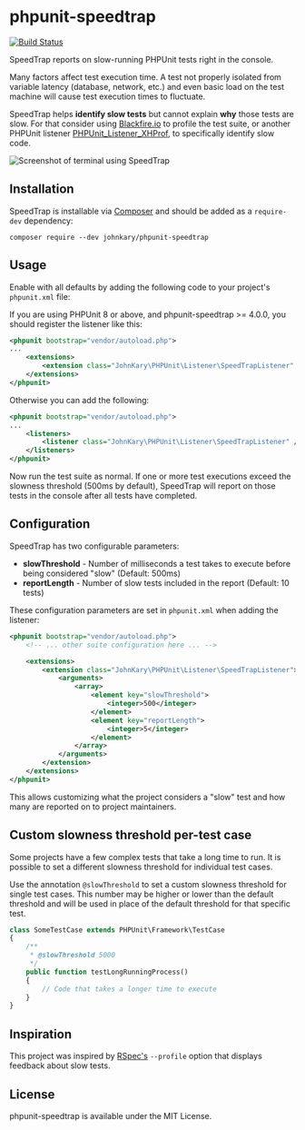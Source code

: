 # phpunit-speedtrap

[![Build Status](https://travis-ci.org/johnkary/phpunit-speedtrap.svg?branch=master)](https://travis-ci.org/johnkary/phpunit-speedtrap)

SpeedTrap reports on slow-running PHPUnit tests right in the console.

Many factors affect test execution time. A test not properly isolated from variable latency (database, network, etc.) and even basic load on the test machine will cause test execution times to fluctuate.

SpeedTrap helps **identify slow tests** but cannot explain **why** those tests are slow. For that consider using [Blackfire.io](https://blackfire.io) to profile the test suite, or another PHPUnit listener [PHPUnit\_Listener\_XHProf](https://github.com/sebastianbergmann/phpunit-testlistener-xhprof), to specifically identify slow code.

![Screenshot of terminal using SpeedTrap](http://i.imgur.com/Zr34giR.png)

## Installation

SpeedTrap is installable via [Composer](http://getcomposer.org) and should be added as a `require-dev` dependency:

    composer require --dev johnkary/phpunit-speedtrap


## Usage

Enable with all defaults by adding the following code to your project's `phpunit.xml` file:

If you are using PHPUnit 8 or above, and phpunit-speedtrap >= 4.0.0, you should register the listener like this:
 
```xml
<phpunit bootstrap="vendor/autoload.php">
...
    <extensions>
        <extension class="JohnKary\PHPUnit\Listener\SpeedTrapListener" />
    </extensions>
</phpunit>
```
Otherwise you can add the following:
 
```xml
<phpunit bootstrap="vendor/autoload.php">
...
    <listeners>
        <listener class="JohnKary\PHPUnit\Listener\SpeedTrapListener" />
    </listeners>
</phpunit>
```

Now run the test suite as normal. If one or more test executions exceed the slowness threshold (500ms by default), SpeedTrap will report on those tests in the console after all tests have completed.

## Configuration

SpeedTrap has two configurable parameters:

* **slowThreshold** - Number of milliseconds a test takes to execute before being considered "slow" (Default: 500ms)
* **reportLength** - Number of slow tests included in the report (Default: 10 tests)

These configuration parameters are set in `phpunit.xml` when adding the listener:

```xml
<phpunit bootstrap="vendor/autoload.php">
    <!-- ... other suite configuration here ... -->

    <extensions>
        <extension class="JohnKary\PHPUnit\Listener\SpeedTrapListener">
            <arguments>
                <array>
                    <element key="slowThreshold">
                        <integer>500</integer>
                    </element>
                    <element key="reportLength">
                        <integer>5</integer>
                    </element>
                </array>
            </arguments>
        </extension>
    </extensions>
</phpunit>
```

This allows customizing what the project considers a "slow" test and how many are reported on to project maintainers.

## Custom slowness threshold per-test case

Some projects have a few complex tests that take a long time to run. It is possible to set a different slowness threshold for individual test cases.

Use the annotation `@slowThreshold` to set a custom slowness threshold for single test cases. This number may be higher or lower than the default threshold and will be used in place of the default threshold for that specific test.

```php
class SomeTestCase extends PHPUnit\Framework\TestCase
{
    /**
     * @slowThreshold 5000
     */
    public function testLongRunningProcess()
    {
        // Code that takes a longer time to execute
    }
}
```

## Inspiration

This project was inspired by [RSpec's](https://github.com/rspec/rspec) `--profile` option that displays feedback about slow tests.

## License

phpunit-speedtrap is available under the MIT License.
